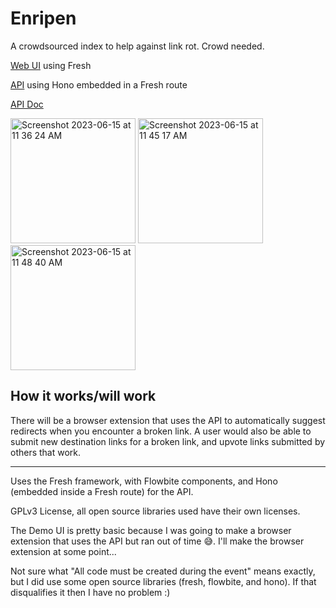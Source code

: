 # Enripen
A crowdsourced index to help against link rot. Crowd needed.

[Web UI](https://enripen.deno.dev/) using Fresh

[API](https://enripen.deno.dev/api) using Hono embedded in a Fresh route

[API Doc](https://enripen.deno.dev/api/docs)

<img width="200" alt="Screenshot 2023-06-15 at 11 36 24 AM" src="https://github.com/denoland/deno-kv-hackathon/assets/58201828/b5893be4-8a4c-4c59-861c-bf662e01b07c">

<img width="200" alt="Screenshot 2023-06-15 at 11 45 17 AM" src="https://github.com/denoland/deno-kv-hackathon/assets/58201828/35276ad7-5e0b-4279-b688-e418a974efad">

<img width="200" alt="Screenshot 2023-06-15 at 11 48 40 AM" src="https://github.com/denoland/deno-kv-hackathon/assets/58201828/88c31e38-2f1b-4f6e-a198-7c30c10a38a1">


## How it works/will work
There will be a browser extension that uses the API to automatically suggest redirects when you encounter a broken link. A user would also be able to submit new destination links for a broken link, and upvote links submitted by others that work.

---

Uses the Fresh framework, with Flowbite components, and Hono (embedded inside a Fresh route) for the API.

GPLv3 License, all open source libraries used have their own licenses.

The Demo UI is pretty basic because I was going to make a browser extension that uses the API but ran out of time 😅. I'll make the browser extension at some point...

Not sure what "All code must be created during the event" means exactly, but I did use some open source libraries (fresh, flowbite, and hono). If that disqualifies it then I have no problem :)
